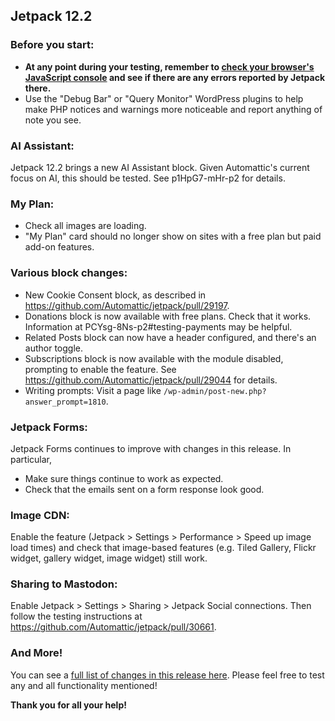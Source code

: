 ## Jetpack 12.2

### Before you start:

- **At any point during your testing, remember to [check your browser's JavaScript console](https://wordpress.org/support/article/using-your-browser-to-diagnose-javascript-errors/#step-3-diagnosis) and see if there are any errors reported by Jetpack there.**
- Use the "Debug Bar" or "Query Monitor" WordPress plugins to help make PHP notices and warnings more noticeable and report anything of note you see.

### AI Assistant:
Jetpack 12.2 brings a new AI Assistant block. Given Automattic's current focus on AI, this should be tested. See p1HpG7-mHr-p2 for details.

### My Plan:
- Check all images are loading.
- "My Plan" card should no longer show on sites with a free plan but paid add-on features.

### Various block changes:
- New Cookie Consent block, as described in https://github.com/Automattic/jetpack/pull/29197.
- Donations block is now available with free plans. Check that it works. Information at PCYsg-8Ns-p2#testing-payments may be helpful.
- Related Posts block can now have a header configured, and there's an author toggle.
- Subscriptions block is now available with the module disabled, prompting to enable the feature. See https://github.com/Automattic/jetpack/pull/29044 for details.
- Writing prompts: Visit a page like `/wp-admin/post-new.php?answer_prompt=1810`.

### Jetpack Forms:
Jetpack Forms continues to improve with changes in this release. In particular,

- Make sure things continue to work as expected.
- Check that the emails sent on a form response look good.

### Image CDN:
Enable the feature (Jetpack > Settings > Performance > Speed up image load times) and check that image-based features (e.g. Tiled Gallery, Flickr widget, gallery widget, image widget) still work.

### Sharing to Mastodon:
Enable Jetpack > Settings > Sharing > Jetpack Social connections. Then follow the testing instructions at https://github.com/Automattic/jetpack/pull/30661.

### And More!

You can see a [full list of changes in this release here](https://github.com/Automattic/jetpack/blob/monthly/branch-2023-04-25/projects/plugins/jetpack/CHANGELOG.md). Please feel free to test any and all functionality mentioned! 

**Thank you for all your help!**
